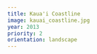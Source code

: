 ```yaml
---
title: Kaua'i Coastline
image: kauai_coastline.jpg
year: 2013
priority: 2
orientation: landscape
---
```

